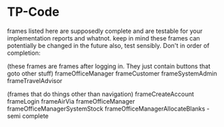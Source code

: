 # TP-Code

frames listed here are supposedly complete and are testable for your implementation reports and whatnot.
keep in mind these frames can potentially be changed in the future
also, test sensibly. Don't 
in order of completion:

(these frames are frames after logging in. They just contain buttons that goto other stuff)
frameOfficeManager
frameCustomer
frameSystemAdmin
frameTravelAdvisor

(frames that do things other than navigation)
frameCreateAccount
frameLogin
frameAirVia
frameOfficeManager
frameOfficeManagerSystemStock
frameOfficeManagerAllocateBlanks - semi complete
